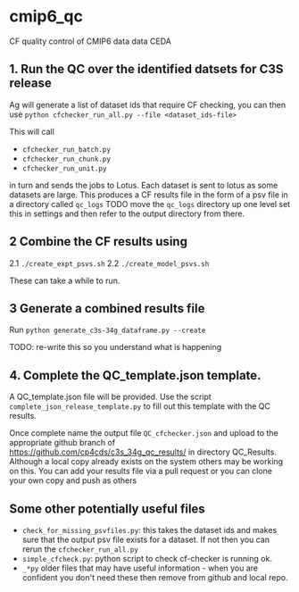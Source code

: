 # cmip6_qc
CF quality control of CMIP6 data data CEDA

## 1. Run the QC over the identified datsets for C3S release

Ag will generate a list of dataset ids that require CF checking, you can then use 
`python cfchecker_run_all.py --file <dataset_ids-file>`

This will call 
- `cfchecker_run_batch.py`
- `cfchecker_run_chunk.py`
- `cfchecker_run_unit.py`

in turn and sends the jobs to Lotus. Each dataset is sent to lotus as some datasets are large.
This produces a CF results file in the form of a psv file in a directory called `qc_logs`
TODO move the `qc_logs` directory up one level set this in settings and then refer to the output 
directory from there. 

## 2 Combine the CF results using 

2.1 `./create_expt_psvs.sh`
2.2 `./create_model_psvs.sh`

These can take a while to run. 

## 3 Generate a combined results file

Run `python generate_c3s-34g_dataframe.py --create`

TODO: re-write this so you understand what is happening

## 4. Complete the QC_template.json template.

A QC_template.json file will be provided. Use the script `complete_json_release_template.py`
to fill out this template with the QC results. 

Once complete name the output file `QC_cfchecker.json` and upload to the appropriate github branch
of https://github.com/cp4cds/c3s_34g_qc_results/ in directory QC_Results. Although a local copy already exists on the system
others may be working on this. You can add your results file via a pull request or you can clone your own copy and push as others 


## Some other potentially useful files
- `check_for_missing_psvfiles.py`: this takes the dataset ids and makes sure that the 
output psv file exists for a dataset. If not then you can rerun the `cfchecker_run_all.py`
- `simple_cfcheck.py`: python script to check cf-checker is running ok. 
- `_*py` older files that may have useful information - when you are confident you don't
need these then remove from github and local repo. 